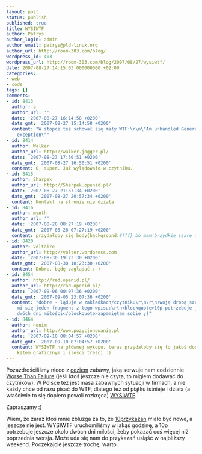 ```yaml
---
layout: post
status: publish
published: true
title: WYSIWTF
author: Patrys
author_login: admin
author_email: patrys@pld-linux.org
author_url: http://room-303.com/blog/
wordpress_id: 403
wordpress_url: http://room-303.com/blog/2007/08/27/wysiwtf/
date: 2007-08-27 14:15:03.000000000 +02:00
categories:
- web
- code
tags: []
comments:
- id: 8413
  author: a
  author_url: ''
  date: '2007-08-27 16:14:58 +0200'
  date_gmt: '2007-08-27 15:14:58 +0200'
  content: "W stopce też schował się mały WTF:\r\n\"An unhandled Generated Content
    exception\""
- id: 8414
  author: Walker
  author_url: http://walker.jogger.pl/
  date: '2007-08-27 17:50:51 +0200'
  date_gmt: '2007-08-27 16:50:51 +0200'
  content: O, super. Już wylądowało w czytniku.
- id: 8415
  author: Sharpek
  author_url: http://Sharpek.openid.pl/
  date: '2007-08-27 21:57:34 +0200'
  date_gmt: '2007-08-27 20:57:34 +0200'
  content: Kontakt na stronie nie działa
- id: 8416
  author: mynth
  author_url: ''
  date: '2007-08-28 08:27:19 +0200'
  date_gmt: '2007-08-28 07:27:19 +0200'
  content: przydałoby się body{background:#fff} bo mam brzydkie szare tło.
- id: 8420
  author: Voltaire
  author_url: http://volter.wordpress.com
  date: '2007-08-30 19:23:30 +0200'
  date_gmt: '2007-08-30 18:23:30 +0200'
  content: Dobre, będę zaglądać :-)
- id: 8454
  author: http://rad.openid.pl/
  author_url: http://rad.openid.pl/
  date: '2007-09-06 00:07:36 +0200'
  date_gmt: '2007-09-05 23:07:36 +0200'
  content: "dobre - ląduje w zakładkach/czytniku\r\n\r\nswoją drobą szczególnie spodobał
    mi się jeden fragment z tego wpisu:\r\n<blockquote>10p potrzebuje jeszcze około
    dwóch dni miłości</blockquote>zapamiętam sobie ;)"
- id: 8464
  author: nonim
  author_url: http://www.pozycjonowanie.pl
  date: '2007-09-10 08:04:57 +0200'
  date_gmt: '2007-09-10 07:04:57 +0200'
  content: WYSIWTF na głównej wykopu, teraz przydałoby się to jakoś dopracować pod
    kątem graficznym i ilości treści :)
---
```

<p>Pozazdrościliśmy nieco z <a href="http://thelirium.net/">ceziem</a> zabawy, jaką serwuje nam codziennie <a href="http://worsethanfailure.com/">Worse Than Failure</a> (jeśli ktoś jeszcze nie czyta, to migiem dodawać do czytników). W Polsce też jest masa zabawnych sytuacji w firmach, a nie każdy chce od razu pisać do <abbr>WTF</abbr>, dlatego też od piątku istnieje i działa (a właściwie to się dopiero powoli rozkręca) <a href="http://wysiwtf.pl/">WYSIWTF</a>.</p>

<p>Zapraszamy :)</p>

<p>Wiem, że zaraz ktoś mnie zbluzga za to, że <a href="http://10przykazan.com/">10przykazan</a> miało być nowe, a jeszcze nie jest. WYSIWTF uruchomiliśmy w jakąś godzinę, a 10p potrzebuje jeszcze około dwóch dni miłości, żeby pokazać coś więcej niż poprzednia wersja. Może uda się nam do przykazań usiąść w najbliższy weekend. Poczekajcie jeszcze trochę, warto.</p>
